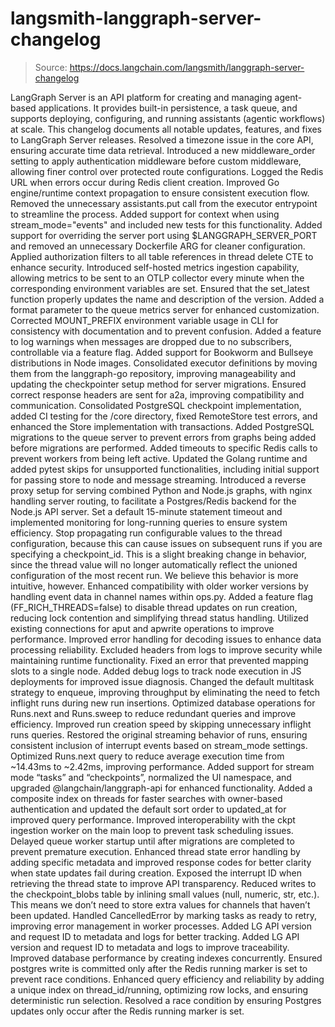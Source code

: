 # langsmith-langgraph-server-changelog

> Source: https://docs.langchain.com/langsmith/langgraph-server-changelog

LangGraph Server is an API platform for creating and managing agent-based applications. It provides built-in persistence, a task queue, and supports deploying, configuring, and running assistants (agentic workflows) at scale. This changelog documents all notable updates, features, and fixes to LangGraph Server releases.
Resolved a timezone issue in the core API, ensuring accurate time data retrieval.
Introduced a new middleware_order setting to apply authentication middleware before custom middleware, allowing finer control over protected route configurations.
Logged the Redis URL when errors occur during Redis client creation.
Improved Go engine/runtime context propagation to ensure consistent execution flow.
Removed the unnecessary assistants.put call from the executor entrypoint to streamline the process.
Added support for context when using stream_mode="events" and included new tests for this functionality.
Added support for overriding the server port using $LANGGRAPH_SERVER_PORT and removed an unnecessary Dockerfile ARG for cleaner configuration.
Applied authorization filters to all table references in thread delete CTE to enhance security.
Introduced self-hosted metrics ingestion capability, allowing metrics to be sent to an OTLP collector every minute when the corresponding environment variables are set.
Ensured that the set_latest function properly updates the name and description of the version.
Added a format parameter to the queue metrics server for enhanced customization.
Corrected MOUNT_PREFIX environment variable usage in CLI for consistency with documentation and to prevent confusion.
Added a feature to log warnings when messages are dropped due to no subscribers, controllable via a feature flag.
Added support for Bookworm and Bullseye distributions in Node images.
Consolidated executor definitions by moving them from the langgraph-go repository, improving manageability and updating the checkpointer setup method for server migrations.
Ensured correct response headers are sent for a2a, improving compatibility and communication.
Consolidated PostgreSQL checkpoint implementation, added CI testing for the /core directory, fixed RemoteStore test errors, and enhanced the Store implementation with transactions.
Added PostgreSQL migrations to the queue server to prevent errors from graphs being added before migrations are performed.
Added timeouts to specific Redis calls to prevent workers from being left active.
Updated the Golang runtime and added pytest skips for unsupported functionalities, including initial support for passing store to node and message streaming.
Introduced a reverse proxy setup for serving combined Python and Node.js graphs, with nginx handling server routing, to facilitate a Postgres/Redis backend for the Node.js API server.
Set a default 15-minute statement timeout and implemented monitoring for long-running queries to ensure system efficiency.
Stop propagating run configurable values to the thread configuration, because this can cause issues on subsequent runs if you are specifying a checkpoint_id. This is a slight breaking change in behavior, since the thread value will no longer automatically reflect the unioned configuration of the most recent run. We believe this behavior is more intuitive, however.
Enhanced compatibility with older worker versions by handling event data in channel names within ops.py.
Added a feature flag (FF_RICH_THREADS=false) to disable thread updates on run creation, reducing lock contention and simplifying thread status handling.
Utilized existing connections for aput and apwrite operations to improve performance.
Improved error handling for decoding issues to enhance data processing reliability.
Excluded headers from logs to improve security while maintaining runtime functionality.
Fixed an error that prevented mapping slots to a single node.
Added debug logs to track node execution in JS deployments for improved issue diagnosis.
Changed the default multitask strategy to enqueue, improving throughput by eliminating the need to fetch inflight runs during new run insertions.
Optimized database operations for Runs.next and Runs.sweep to reduce redundant queries and improve efficiency.
Improved run creation speed by skipping unnecessary inflight runs queries.
Restored the original streaming behavior of runs, ensuring consistent inclusion of interrupt events based on stream_mode settings.
Optimized Runs.next query to reduce average execution time from ~14.43ms to ~2.42ms, improving performance.
Added support for stream mode “tasks” and “checkpoints”, normalized the UI namespace, and upgraded @langchain/langgraph-api for enhanced functionality.
Added a composite index on threads for faster searches with owner-based authentication and updated the default sort order to updated_at for improved query performance.
Improved interoperability with the ckpt ingestion worker on the main loop to prevent task scheduling issues.
Delayed queue worker startup until after migrations are completed to prevent premature execution.
Enhanced thread state error handling by adding specific metadata and improved response codes for better clarity when state updates fail during creation.
Exposed the interrupt ID when retrieving the thread state to improve API transparency.
Reduced writes to the checkpoint_blobs table by inlining small values (null, numeric, str, etc.). This means we don’t need to store extra values for channels that haven’t been updated.
Handled CancelledError by marking tasks as ready to retry, improving error management in worker processes.
Added LG API version and request ID to metadata and logs for better tracking.
Added LG API version and request ID to metadata and logs to improve traceability.
Improved database performance by creating indexes concurrently.
Ensured postgres write is committed only after the Redis running marker is set to prevent race conditions.
Enhanced query efficiency and reliability by adding a unique index on thread_id/running, optimizing row locks, and ensuring deterministic run selection.
Resolved a race condition by ensuring Postgres updates only occur after the Redis running marker is set.
